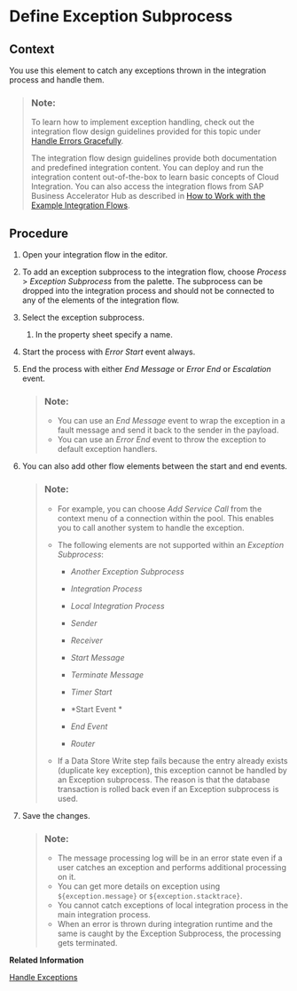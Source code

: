 <!-- loio690e0784c90342669a5f1461ae65b95f -->

# Define Exception Subprocess



## Context

You use this element to catch any exceptions thrown in the integration process and handle them.

> ### Note:  
> To learn how to implement exception handling, check out the integration flow design guidelines provided for this topic under [Handle Errors Gracefully](handle-errors-gracefully-42c95f7.md).
> 
> The integration flow design guidelines provide both documentation and predefined integration content. You can deploy and run the integration content out-of-the-box to learn basic concepts of Cloud Integration. You can also access the integration flows from SAP Business Accelerator Hub as described in [How to Work with the Example Integration Flows](how-to-work-with-the-example-integration-flows-03e6959.md).



<a name="loio690e0784c90342669a5f1461ae65b95f__steps_npc_31j_gy"/>

## Procedure

1.  Open your integration flow in the editor.

2.  To add an exception subprocess to the integration flow, choose *Process* \> *Exception Subprocess* from the palette. The subprocess can be dropped into the integration process and should not be connected to any of the elements of the integration flow.

3.  Select the exception subprocess.

    1.  In the property sheet specify a name.


4.  Start the process with *Error Start* event always.

5.  End the process with either *End Message* or *Error End* or *Escalation* event.

    > ### Note:  
    > -   You can use an *End Message* event to wrap the exception in a fault message and send it back to the sender in the payload.
    > -   You can use an *Error End* event to throw the exception to default exception handlers.

6.  You can also add other flow elements between the start and end events.

    > ### Note:  
    > -   For example, you can choose *Add Service Call* from the context menu of a connection within the pool. This enables you to call another system to handle the exception.
    > 
    > -   The following elements are not supported within an *Exception Subprocess*:
    >     -   *Another Exception Subprocess*
    > 
    >     -   *Integration Process*
    > 
    >     -   *Local Integration Process*
    > 
    >     -   *Sender*
    > 
    >     -   *Receiver*
    > 
    >     -   *Start Message*
    > 
    >     -   *Terminate Message*
    > 
    >     -   *Timer Start*
    > 
    >     -   *Start Event *
    > 
    >     -   *End Event*
    > 
    >     -   *Router*
    > 
    > 
    > -   If a Data Store Write step fails because the entry already exists \(duplicate key exception\), this exception cannot be handled by an Exception subprocess. The reason is that the database transaction is rolled back even if an Exception subprocess is used.

7.  Save the changes.

    > ### Note:  
    > -   The message processing log will be in an error state even if a user catches an exception and performs additional processing on it.
    > -   You can get more details on exception using `${exception.message}` or `${exception.stacktrace}`.
    > -   You cannot catch exceptions of local integration process in the main integration process.
    > -   When an error is thrown during integration runtime and the same is caught by the Exception Subprocess, the processing gets terminated.


**Related Information**  


[Handle Exceptions](handle-exceptions-ca95c61.md "Handle exceptions by extending an integration flow with an exception subprocess.")

